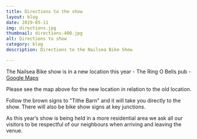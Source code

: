 ```yaml
---
title: Directions to the show
layout: blog
date: 2019-05-11
img: directions.jpg
thumbnail: directions-400.jpg
alt: Directions to show
category: blog
description: Directions to the Nailsea Bike Show

---
```


The Nailsea Bike show is in a new location this year - The Ring O Bells pub - <a href="https://goo.gl/maps/W6MeZ2wZbGC2" target="_blank">Google Maps</a>

Please see the map above for the new location in relation to the old location.

Follow the brown signs to "Tithe Barn" and it will take you directly to the show.  There will also be bike show signs at key junctions.

As this year’s show is being held in a more residential area we ask all our visitors to be respectful of our neighbours when arriving and leaving the venue.